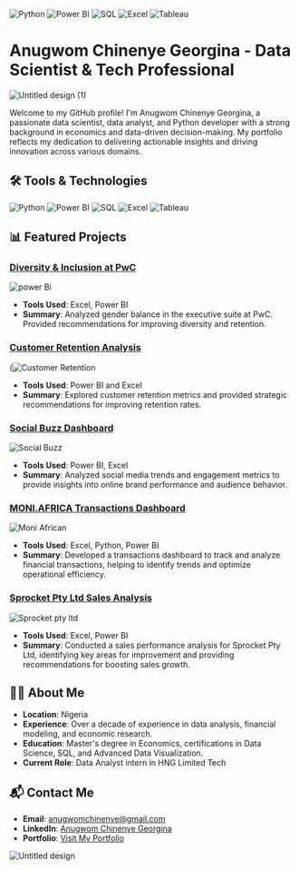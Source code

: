 ![Python](https://img.shields.io/badge/Python-3776AB?style=for-the-badge&logo=python&logoColor=white)
![Power BI](https://img.shields.io/badge/Power%20BI-F2C811?style=for-the-badge&logo=power-bi&logoColor=white)
![SQL](https://img.shields.io/badge/SQL-4479A1?style=for-the-badge&logo=sql&logoColor=white)
![Excel](https://img.shields.io/badge/Excel-217346?style=for-the-badge&logo=microsoft-excel&logoColor=white)
![Tableau](https://img.shields.io/badge/Tableau-E97627?style=for-the-badge&logo=tableau&logoColor=white)


# Anugwom Chinenye Georgina - Data Scientist & Tech Professional
![Untitled design (1)](https://github.com/user-attachments/assets/8c0d9926-3f02-4a05-aa9a-5fe68cc3f7be)


Welcome to my GitHub profile! I'm Anugwom Chinenye Georgina, a passionate data scientist, data analyst, and Python developer with a strong background in economics and data-driven 
decision-making. My portfolio reflects my dedication to delivering actionable insights and driving innovation across various domains.

## 🛠 Tools & Technologies

![Python](https://img.shields.io/badge/Python-3776AB?style=for-the-badge&logo=python&logoColor=white)
![Power BI](https://img.shields.io/badge/Power%20BI-F2C811?style=for-the-badge&logo=power-bi&logoColor=white)
![SQL](https://img.shields.io/badge/SQL-4479A1?style=for-the-badge&logo=sql&logoColor=white)
![Excel](https://img.shields.io/badge/Excel-217346?style=for-the-badge&logo=microsoft-excel&logoColor=white)
![Tableau](https://img.shields.io/badge/Tableau-E97627?style=for-the-badge&logo=tableau&logoColor=white)

## 📊 Featured Projects

### [Diversity & Inclusion at PwC](https://github.com/light2023/Data_Analysis_Projects/blob/main/Diversity_Inclusion/Diversity_Inclusion_README.md)
![power Bi](https://github.com/user-attachments/assets/ef1bd49b-b2dc-481d-a841-c0057cf6c2a8)
- **Tools Used**:  Excel, Power BI
- **Summary**: Analyzed gender balance in the executive suite at PwC. Provided recommendations for improving diversity and retention.

### [Customer Retention Analysis](https://github.com/light2023/Data_Analysis_Projects/blob/main/Customers_Retention/CustomersRetention_README.md)
(![Customer Retention](https://github.com/user-attachments/assets/3659083c-c3a2-40a8-afb7-c3cb3a32a2b5)

- **Tools Used**: Power BI and Excel
- **Summary**: Explored customer retention metrics and provided strategic recommendations for improving retention rates.

### [ Social Buzz Dashboard](https://github.com/light2023/Data_Analysis_Projects/blob/main/ContentAnalysis/Social%20Buzz_README.md)
![Social Buzz](https://github.com/user-attachments/assets/f906412c-1e4a-4ab0-8e49-523042ed7391)
- **Tools Used**: Power BI, Excel
- **Summary**: Analyzed social media trends and engagement metrics to provide insights into online brand performance and audience behavior.

### [MONI.AFRICA Transactions Dashboard](https://github.com/light2023/Data_Analysis_Projects/blob/main/Saving.Plan/Moni.%20African%20README.md)
![Moni African](https://github.com/user-attachments/assets/cc661d8d-d369-41b1-a072-66cbc995697d)

- **Tools Used**: Excel, Python, Power BI
- **Summary**: Developed a transactions dashboard to track and analyze financial transactions, helping to identify trends and optimize operational efficiency.

### [Sprocket Pty Ltd Sales Analysis](https://github.com/light2023/Data_Analysis_Projects/blob/main/Sprocket_Pty_company/Sprocket_Pty_README.md)
![Sprocket pty ltd](https://github.com/user-attachments/assets/ed966ace-f3be-40c2-b88b-0fb784c8cd5e)

- **Tools Used**: Excel, Power BI
-  **Summary**: Conducted a sales performance analysis for Sprocket Pty Ltd, identifying key areas for improvement and providing recommendations for boosting sales growth.


## 🧑‍💻 About Me
- **Location**: Nigeria
- **Experience**: Over a decade of experience in data analysis, financial modeling, and economic research.
- **Education**: Master's degree in Economics, certifications in Data Science, SQL, and Advanced Data Visualization.
- **Current Role**: Data Analyst intern in HNG Limited Tech

## 📬 Contact Me
- **Email**: anugwomchinenye@gmail.com
- **LinkedIn**: [Anugwom Chinenye Georgina](www.linkedin.com/in/chinenye-anugwom-data-analytics)
- **Portfolio**: [Visit My Portfolio](https://chinenyelight.my.canva.site/)

![Untitled design](https://github.com/user-attachments/assets/ec6213c7-fa53-4b43-8e56-d0424cb99cdc)
